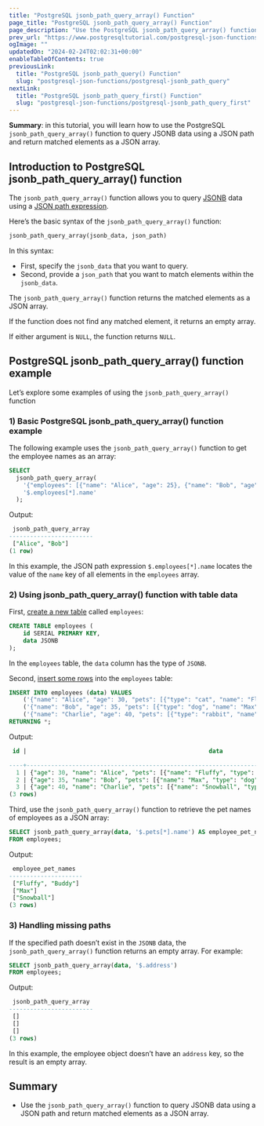 ```yaml
---
title: "PostgreSQL jsonb_path_query_array() Function"
page_title: "PostgreSQL jsonb_path_query_array() Function"
page_description: "Use the PostgreSQL jsonb_path_query_array() function to query JSONB data using a JSON path and return matched elements as a JSON array."
prev_url: "https://www.postgresqltutorial.com/postgresql-json-functions/postgresql-jsonb_path_query_array/"
ogImage: ""
updatedOn: "2024-02-24T02:02:31+00:00"
enableTableOfContents: true
previousLink: 
  title: "PostgreSQL jsonb_path_query() Function"
  slug: "postgresql-json-functions/postgresql-jsonb_path_query"
nextLink: 
  title: "PostgreSQL jsonb_path_query_first() Function"
  slug: "postgresql-json-functions/postgresql-jsonb_path_query_first"
---
```





**Summary**: in this tutorial, you will learn how to use the PostgreSQL `jsonb_path_query_array()` function to query JSONB data using a JSON path and return matched elements as a JSON array.


## Introduction to PostgreSQL jsonb\_path\_query\_array() function

The `jsonb_path_query_array()` function allows you to query [JSONB](../postgresql-tutorial/postgresql-json) data using a [JSON path expression](postgresql-json-path).

Here’s the basic syntax of the `jsonb_path_query_array()` function:


```sql
jsonb_path_query_array(jsonb_data, json_path)
```
In this syntax:

* First, specify the `jsonb_data` that you want to query.
* Second, provide a `json_path` that you want to match elements within the `jsonb_data`.

The `jsonb_path_query_array()` function returns the matched elements as a JSON array.

If the function does not find any matched element, it returns an empty array.

If either argument is `NULL`, the function returns `NULL`.


## PostgreSQL jsonb\_path\_query\_array() function example

Let’s explore some examples of using the `jsonb_path_query_array()` function


### 1\) Basic PostgreSQL jsonb\_path\_query\_array() function example

The following example uses the `jsonb_path_query_array()` function to get the employee names as an array:


```sql
SELECT 
  jsonb_path_query_array(
    '{"employees": [{"name": "Alice", "age": 25}, {"name": "Bob", "age": 30}]}', 
    '$.employees[*].name'
  );
```
Output:


```sql
 jsonb_path_query_array
------------------------
 ["Alice", "Bob"]
(1 row)
```
In this example, the JSON path expression `$.employees[*].name` locates the value of the `name` key of all elements in the `employees` array.


### 2\) Using jsonb\_path\_query\_array() function with table data

First, [create a new table](../postgresql-tutorial/postgresql-create-table) called `employees`:


```sql
CREATE TABLE employees (
    id SERIAL PRIMARY KEY,
    data JSONB
);
```
In the `employees` table, the `data` column has the type of `JSONB`.

Second, [insert some rows](../postgresql-tutorial/postgresql-insert-multiple-rows) into the `employees` table:


```sql
INSERT INTO employees (data) VALUES
    ('{"name": "Alice", "age": 30, "pets": [{"type": "cat", "name": "Fluffy"}, {"type": "dog", "name": "Buddy"}]}'),
    ('{"name": "Bob", "age": 35, "pets": [{"type": "dog", "name": "Max"}]}'),
    ('{"name": "Charlie", "age": 40, "pets": [{"type": "rabbit", "name": "Snowball"}]}')
RETURNING *;
```
Output:


```sql
 id |                                                    data

----+-------------------------------------------------------------------------------------------------------------
  1 | {"age": 30, "name": "Alice", "pets": [{"name": "Fluffy", "type": "cat"}, {"name": "Buddy", "type": "dog"}]}
  2 | {"age": 35, "name": "Bob", "pets": [{"name": "Max", "type": "dog"}]}
  3 | {"age": 40, "name": "Charlie", "pets": [{"name": "Snowball", "type": "rabbit"}]}
(3 rows)
```
Third, use the `jsonb_path_query_array()` function to retrieve the pet names of employees as a JSON array:


```sql
SELECT jsonb_path_query_array(data, '$.pets[*].name') AS employee_pet_names
FROM employees;
```
Output:


```sql
 employee_pet_names
---------------------
 ["Fluffy", "Buddy"]
 ["Max"]
 ["Snowball"]
(3 rows)
```

### 3\) Handling missing paths

If the specified path doesn’t exist in the `JSONB` data, the `jsonb_path_query_array()` function returns an empty array. For example:


```sql
SELECT jsonb_path_query_array(data, '$.address')
FROM employees;
```
Output:


```sql
 jsonb_path_query_array
------------------------
 []
 []
 []
(3 rows)
```
In this example, the employee object doesn’t have an `address` key, so the result is an empty array.


## Summary

* Use the `jsonb_path_query_array()` function to query JSONB data using a JSON path and return matched elements as a JSON array.


